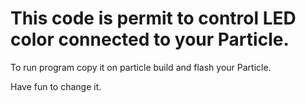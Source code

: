 # This code is permit to control LED color connected to your Particle.

To run program copy it on particle build and flash your Particle.

Have fun to change it.
